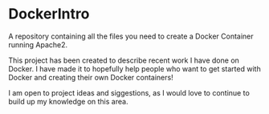 # DockerIntro
A repository containing all the files you need to create a Docker Container running Apache2.

This project has been created to describe recent work I have done on Docker. I have made it to hopefully help people who want to get started with Docker and creating their own Docker containers!

I am open to project ideas and siggestions, as I would love to continue to build up my knowledge on this area.


